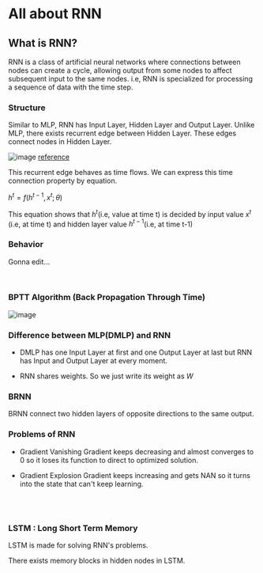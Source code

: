 # All about RNN


## What is RNN?

RNN is a class of artificial neural networks where connections between nodes can create a cycle, allowing output from some nodes to affect subsequent input to the same nodes. i.e, RNN is specialized for processing a sequence of data with the time step.


### Structure

Similar to MLP, RNN has Input Layer, Hidden Layer and Output Layer. Unlike MLP, there exists recurrent edge between Hidden Layer. These edges connect nodes in Hidden Layer. 

![image](https://github.com/IyLias/i-am-a-developer/assets/48081162/f6406eb6-71d1-4180-8815-ec7a36ea35af)
[reference](https://www.deeplearningbook.org/contents/rnn.html)

This recurrent edge behaves as time flows. We can express this time connection property by equation. 

$h^t = f(h^{t-1},x^t; \theta)$

This equation shows that $h^t$(i.e, value at time t) is decided by input value $x^t$ (i.e, at time t) and hidden layer value $h^{t-1}$(i.e, at time t-1)



### Behavior

Gonna edit... 

<br>


### BPTT Algorithm (Back Propagation Through Time)

![image](https://github.com/IyLias/i-am-a-developer/assets/48081162/36e38627-2b5c-4b65-a260-62eda0be7b22)





 
### Difference between MLP(DMLP) and RNN 

* DMLP has one Input Layer at first and one Output Layer at last but RNN has Input and Output Layer at every moment.


* RNN shares weights. So we just write its weight as $W$


### BRNN

BRNN connect two hidden layers of opposite directions to the same output. 



### Problems of RNN

* Gradient Vanishing
  Gradient keeps decreasing and almost converges to 0 so it loses its function to direct to optimized solution.


* Gradient Explosion
  Gradient keeps increasing and gets NAN so it turns into the state that can't keep learning. 


<br><br>

### LSTM : Long Short Term Memory

LSTM is made for solving RNN's problems. 

There exists memory blocks in hidden nodes in LSTM. 







